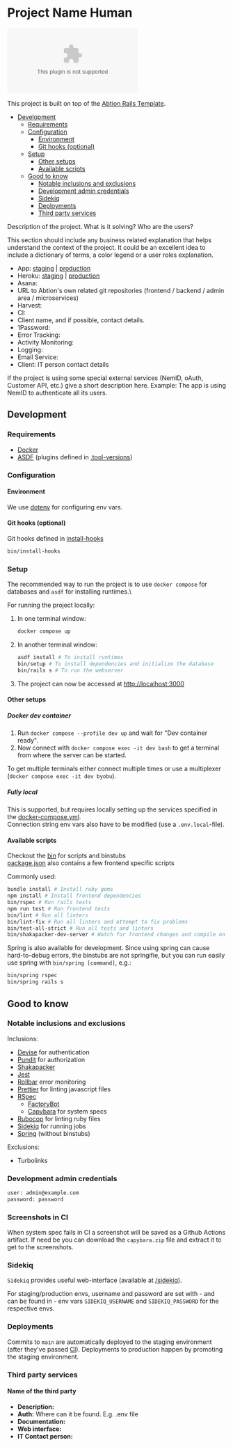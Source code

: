 # Project Name Human

[![Observatory](https://img.shields.io/mozilla-observatory/grade-score/abtion-rails-template.herokuapp.com)](https://developer.mozilla.org/en-US/observatory/analyze?host=abtion-rails-template.herokuapp.com)

This project is built on top of the [Abtion Rails Template](https://github.com/abtion/rails-template).

- [Development](#development)
  - [Requirements](#requirements)
  - [Configuration](#configuration)
    - [Environment](#environment)
    - [Git hooks (optional)](#git-hooks-optional)
  - [Setup](#setup)
    - [Other setups](#other-setups)
    - [Available scripts](#available-scripts)
  - [Good to know](#good-to-know)
    - [Notable inclusions and exclusions](#notable-inclusions-and-exclusions)
    - [Development admin credentials](#development-admin-credentials)
    - [Sidekiq](#sidekiq)
    - [Deployments](#deployments)
    - [Third party services](#third-party-services)

Description of the project. What is it solving? Who are the users?

This section should include any business related explanation that helps understand the context of the project. It could be an excellent idea to include a dictionary of terms, a color legend or a user roles explanation.

- App: [staging](https://<project-name-param>-staging.herokuapp.com/) | [production](https://<project-name-param>-production.herokuapp.com/)
- Heroku: [staging](https://dashboard.heroku.com/apps/<project-name-param>-staging) | [production](https://dashboard.heroku.com/apps/<project-name-param>-production)
- Asana:
- URL to Abtion's own related git repositories (frontend / backend / admin area / microservices)
- Harvest:
- CI:
- Client name, and if possible, contact details.
- 1Password:
- Error Tracking:
- Activity Monitoring:
- Logging:
- Email Service:
- Client: IT person contact details

If the project is using some special external services (NemID, oAuth, Customer API, etc.) give a short description here.
Example: The app is using NemID to authenticate all its users.

## Development

### Requirements

- [Docker](https://www.docker.com/get-started/)
- [ASDF](https://asdf-vm.com/guide/getting-started.html) (plugins defined in [.tool-versions](./.tool-versions))

### Configuration

#### Environment

We use [dotenv](https://github.com/bkeepers/dotenv#customizing-rails) for configuring env vars.

#### Git hooks (optional)

Git hooks defined in [install-hooks](./bin/install-hooks)

```sh
bin/install-hooks
```

### Setup

The recommended way to run the project is to use `docker compose` for databases and `asdf` for installing runtimes.\

For running the project locally:

1. In one terminal window:

   ```sh
   docker compose up
   ```

2. In another terminal window:

   ```sh
   asdf install # To install runtimes
   bin/setup # To install dependencies and initialize the database
   bin/rails s # To run the webserver
   ```

3. The project can now be accessed at <http://localhost:3000>

#### Other setups

##### Docker dev container

1. Run `docker compose --profile dev up` and wait for "Dev container ready".
2. Now connect with `docker compose exec -it dev bash` to get a terminal from where the server can be started.

To get multiple terminals either connect multiple times or use a multiplexer (`docker compose exec -it dev byobu`).

##### Fully local

This is supported, but requires locally setting up the services specified in the [docker-compose.yml](docker-compose.yml).\
Connection string env vars also have to be modified (use a `.env.local`-file).

#### Available scripts

Checkout the [bin](./bin/) for scripts and binstubs \
[package.json](./package.json) also contains a few frontend specific scripts

Commonly used:

```sh
bundle install # Install ruby gems
npm install # Install frontend dependencies
bin/rspec # Run rails tests
npm run test # Run frontend tests
bin/lint # Run all linters
bin/lint-fix # Run all linters and attempt to fix problems
bin/test-all-strict # Run all tests and linters
bin/shakapacker-dev-server # Watch for frontend changes and compile on the go
```

Spring is also available for development. Since using spring can cause hard-to-debug errors, the binstubs are not springifie, but you can run easily use spring with `bin/spring [command]`, e.g.:

```sh
bin/spring rspec
bin/spring rails s
```

## Good to know

### Notable inclusions and exclusions

Inclusions:

- [Devise](https://github.com/heartcombo/devise) for authentication
- [Pundit](https://github.com/varvet/pundit) for authorization
- [Shakapacker](https://github.com/shakacode/shakapacker)
- [Jest](https://jestjs.io/)
- [Rollbar](https://rollbar.com) error monitoring
- [Prettier](https://prettier.io/) for linting javascript files
- [RSpec](https://rspec.info/)
  - [FactoryBot](https://github.com/thoughtbot/factory_bot)
  - [Capybara](https://github.com/teamcapybara/capybara) for system specs
- [Rubocop](https://github.com/rubocop/rubocop) for linting ruby files
- [Sidekiq](https://github.com/sidekiq/sidekiq) for running jobs
- [Spring](https://github.com/rails/spring) (without binstubs)

Exclusions:

- Turbolinks

### Development admin credentials

```txt
user: admin@example.com
password: password
```

### Screenshots in CI

When system spec fails in CI a screenshot will be saved as a Github Actions artifact. If need be you can download the `capybara.zip` file and extract it to get to the screenshots.

### Sidekiq

`Sidekiq` provides useful web-interface (available at [/sidekiq](http://localhost:3000/sidekiq)).

For staging/production envs, username and password are set with - and can be found in - env vars `SIDEKIQ_USERNAME` and `SIDEKIQ_PASSWORD` for the respective envs.

### Deployments

Commits to `main` are automatically deployed to the staging environment (after they've passed [CI](.github/workflows/ci.yml)).
Deployments to production happen by promoting the staging environment.

### Third party services

#### Name of the third party

- **Description:**
- **Auth:** Where can it be found. E.g. .env file
- **Documentation:**
- **Web interface:**
- **IT Contact person:**
